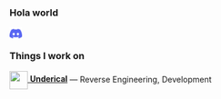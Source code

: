 ### Hola world
<a href="[https://discord.gg/XTW52Kt](https://discord.gg/under-the-moon)">
  <img align="left" alt="Hentai cocktail discord" width="22px" src="https://raw.githubusercontent.com/kultlv/kultlv/main/assets/discord.svg" />
</a>

<br />

### Things I work on
[<img src="https://underical.cc/assets/images/logo.svg" width="32" height="32" align="center"> **Underical**](https://underical.cc/) — Reverse Engineering, Development
